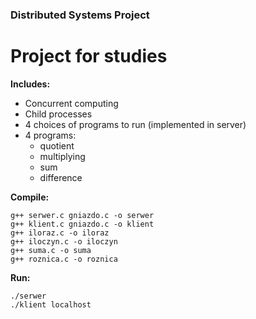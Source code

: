 ### Distributed Systems Project

# Project for studies

**Includes:**
- Concurrent computing
- Child processes
- 4 choices of programs to run (implemented in server)
- 4 programs: 
  * quotient
  * multiplying
  * sum
  * difference

**Compile:**
```
g++ serwer.c gniazdo.c -o serwer
g++ klient.c gniazdo.c -o klient
g++ iloraz.c -o iloraz
g++ iloczyn.c -o iloczyn
g++ suma.c -o suma
g++ roznica.c -o roznica
```

**Run:**
```
./serwer
./klient localhost
```
